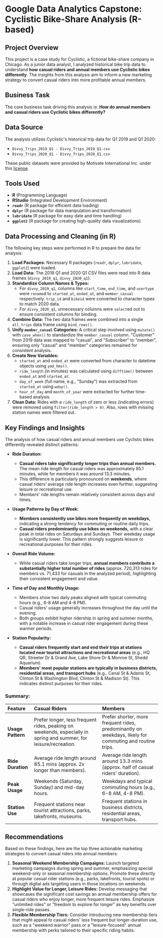 # Google Data Analytics Capstone: Cyclistic Bike-Share Analysis (R-based)

## Project Overview

This project is a case study for Cyclistic, a fictional bike-share company in Chicago. As a junior data analyst, I analyzed historical bike trip data to understand **how casual riders and annual members use Cyclistic bikes differently**. The insights from this analysis aim to inform a new marketing strategy to convert casual riders into more profitable annual members.

## Business Task

The core business task driving this analysis is: **How do annual members and casual riders use Cyclistic bikes differently?**

## Data Source

The analysis utilizes Cyclistic's historical trip data for Q1 2019 and Q1 2020:
* `Divvy_Trips_2019_Q1 - Divvy_Trips_2019_Q1.csv`
* `Divvy_Trips_2020_Q1 - Divvy_Trips_2020_Q1.csv`

These public datasets were provided by Motivate International Inc. under this [license](https://divvybikes.com/data/licensing-agreement).

## Tools Used

* **R** (Programming Language)
* **RStudio** (Integrated Development Environment)
* **`readr`** (R package for efficient data loading)
* **`dplyr`** (R package for data manipulation and transformation)
* **`lubridate`** (R package for easy date and time handling)
* **`ggplot2`** (R package for creating high-quality data visualizations)

## Data Processing and Cleaning (in R)

The following key steps were performed in R to prepare the data for analysis:

1.  **Load Packages:** Necessary R packages (`readr`, `dplyr`, `lubridate`, `ggplot2`) were loaded.
2.  **Load Data:** The 2019 Q1 and 2020 Q1 CSV files were read into R data frames (`divvy_2019_q1`, `divvy_2020_q1`).
3.  **Standardize Column Names & Types:**
    * For `divvy_2019_q1`, columns like `start_time`, `end_time`, and `usertype` were `rename`d to `started_at`, `ended_at`, and `member_casual` respectively. `trip_id` and `bikeid` were converted to character types to match 2020 data.
    * For `divvy_2020_q1`, unnecessary columns were `select`ed out to ensure consistent columns for binding.
4.  **Combine Data:** The two data frames were combined into a single `all_trips` data frame using `bind_rows()`.
5.  **Unify `member_casual` Categories:** A critical step involved using `mutate()` with `case_when()` to standardize the `member_casual` column. "Customer" from 2019 data was mapped to "casual", and "Subscriber" to "member", ensuring only "casual" and "member" categories remained for consistent analysis.
6.  **Create New Variables:**
    * `started_at` and `ended_at` were converted from character to datetime objects using `ymd_hms()`.
    * `ride_length` (in minutes) was calculated using `difftime()` between `ended_at` and `started_at`.
    * `day_of_week` (full name, e.g., "Sunday") was extracted from `started_at` using `wday()`.
    * `hour_of_day` and `month_of_year` were extracted for further time-based analysis.
7.  **Clean Data:** Rides with a `ride_length` of zero or less (indicating errors) were removed using `filter(ride_length > 0)`. Also, rows with missing station names were filtered out.

## Key Findings and Insights

The analysis of how casual riders and annual members use Cyclistic bikes differently revealed distinct patterns:

* **Ride Duration:**
    * **Casual riders take significantly longer trips than annual members.** The mean ride length for casual riders was approximately 85.1 minutes, while for members it was around 13.3 minutes.
    * This difference is particularly pronounced on **weekends**, where casual riders' average ride length increases even further, suggesting leisure or recreational use.
    * Members' ride lengths remain relatively consistent across days and times.

* **Usage Patterns by Day of Week:**
    * **Members consistently use bikes more frequently on weekdays,** indicating a strong tendency for commuting or routine daily trips.
    * **Casual riders predominantly use bikes on weekends,** with a clear peak in total rides on Saturdays and Sundays. Their weekday usage is significantly lower. This pattern strongly suggests leisure or recreational purposes for their rides.

* **Overall Ride Volume:**
    * While casual riders take longer trips, **annual members contribute a substantially higher total number of rides** (approx. 720,313 rides for members vs. 71,433 for casuals in the analyzed period), highlighting their consistent engagement and value.

* **Time of Day and Monthly Usage:**
    * Members show two daily peaks aligned with typical commuting hours (e.g., 6-8 AM and 4-8 PM).
    * Casual riders' usage generally increases throughout the day until the evening.
    * Both groups exhibit higher ridership in spring and summer months, with a notable increase in casual rider engagement during these warmer periods.

* **Station Popularity:**
    * **Casual riders frequently start and end their trips at stations located near tourist attractions and recreational areas** (e.g., HQ QR, Streeter Dr & Grand Ave, Lake Shore Dr & Monroe St, Shedd Aquarium).
    * **Members' most popular stations are typically in business districts, residential areas, and transport hubs** (e.g., Canal St & Adams St, Clinton St & Washington Blvd, Clinton St & Madison St). This indicates distinct purposes for their rides.

### Summary:

| Feature           | Casual Riders                                                                                                 | Members                                                                                            |
| :---------------- | :------------------------------------------------------------------------------------------------------------ | :------------------------------------------------------------------------------------------------- |
| **Usage Pattern** | Prefer longer, less frequent rides, peaking on weekends, especially in spring and summer, for leisure/recreation. | Prefer shorter, more frequent rides, predominantly on weekdays, likely for commuting and routine trips. |
| **Ride Duration** | Average ride length around 85.1 mins (approx. 2x longer than members).                                        | Average ride length around 13.3 mins (approx. half of casual riders' duration).                     |
| **Peak Usage** | Weekends (Saturday, Sunday) and mid-day hours.                                                              | Weekdays and typical commuting hours (e.g., 6-8 AM, 4-8 PM).                                       |
| **Station Use** | Frequent stations near tourist attractions, parks, lakefronts, museums.                                       | Frequent stations in business districts, residential areas, transport hubs.                        |

## Recommendations

Based on these findings, here are the top three actionable marketing strategies to convert casual riders into annual members:

1.  **Seasonal Weekend Membership Campaigns:** Launch targeted marketing campaigns during spring and summer, emphasizing special weekend-only or seasonal membership options. Promote these directly at popular casual rider stations (e.g., parks, lakefronts, tourist spots) or through digital ads targeting users in those locations on weekends.
2.  **Highlight Value for Longer, Leisure Rides:** Develop messaging that showcases the significant cost savings an annual membership offers for casual riders who enjoy longer, more frequent leisure rides. Emphasize "unlimited rides" or "freedom to explore for longer" as key benefits over single-ride passes.
3.  **Flexible Membership Tiers:** Consider introducing new membership tiers that might appeal to casual riders' less frequent but longer-duration use, such as a "weekend warrior" pass or a "leisure-focused" annual membership with perks tailored to their specific riding habits.
